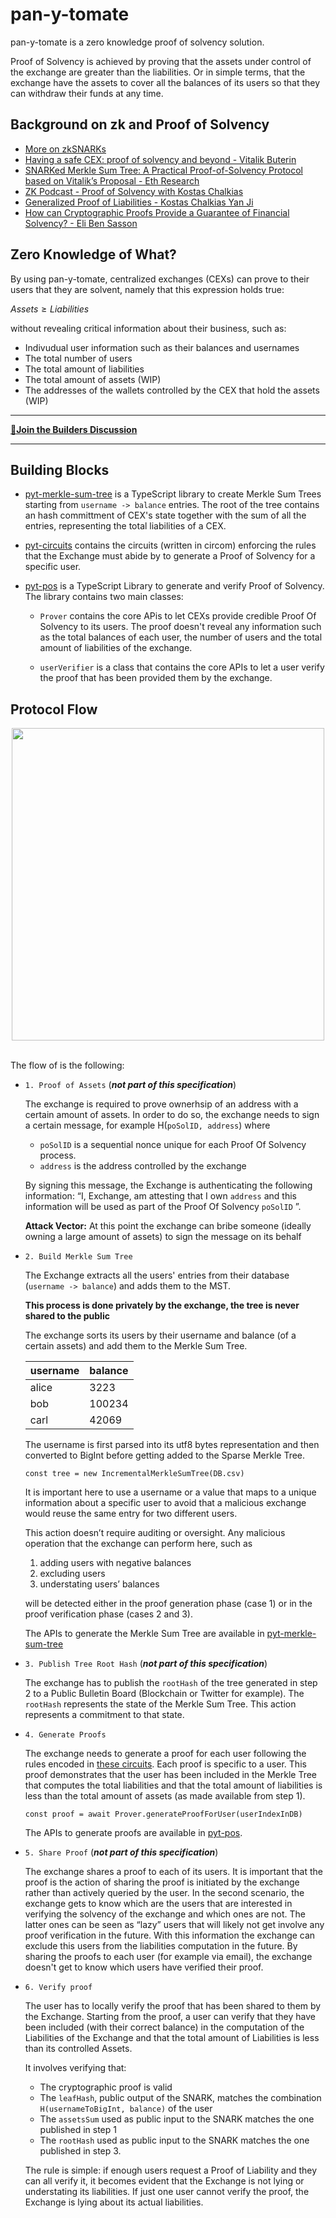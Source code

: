 # pan-y-tomate

pan-y-tomate is a zero knowledge proof of solvency solution.

Proof of Solvency is achieved by proving that the assets under control of the exchange are greater than the liabilities. Or in simple terms, that the exchange have the assets to cover all the balances of its users so that they can withdraw their funds at any time.

## Background on zk and Proof of Solvency 

- [More on zkSNARKs](https://www.youtube.com/watch?v=lwbt-a8PLRw)
- [Having a safe CEX: proof of solvency and beyond - Vitalik Buterin](https://vitalik.ca/general/2022/11/19/proof_of_solvency.html)
- [SNARKed Merkle Sum Tree: A Practical Proof-of-Solvency Protocol based on Vitalik’s Proposal - Eth Research](https://ethresear.ch/t/snarked-merkle-sum-tree-a-practical-proof-of-solvency-protocol-based-on-vitaliks-proposal/14405)
- [ZK Podcast - Proof of Solvency with Kostas Chalkias](https://zeroknowledge.fm/257-2/)
- [Generalized Proof of Liabilities - Kostas Chalkias Yan Ji](https://eprint.iacr.org/2021/1350.pdf)
- [How can Cryptographic Proofs Provide a Guarantee of Financial Solvency? - Eli Ben Sasson](https://www.coincenter.org/how-can-cryptographic-proofs-provide-a-guarantee-of-financial-solvency/)

## Zero Knowledge of What?

By using pan-y-tomate, centralized exchanges (CEXs) can prove to their users that they are solvent, namely that this expression holds true:

$Assets \geq  Liabilities$

without revealing critical information about their business, such as:

- Indivudual user information such as their balances and usernames
- The total number of users
- The total amount of liabilities
- The total amount of assets (WIP)
- The addresses of the wallets controlled by the CEX that hold the assets (WIP)

---

[**👷Join the Builders Discussion**](https://github.com/orgs/pan-y-tomate/discussions)

---

## Building Blocks 

- [pyt-merkle-sum-tree](https://github.com/pan-y-tomate/pyt-merkle-sum-tree) is a TypeScript library to create Merkle Sum Trees starting from `username -> balance` entries. The root of the tree contains an hash committment of CEX's state together with the sum of all the entries, representing the total liabilities of a CEX.
- [pyt-circuits](https://github.com/pan-y-tomate/pyt-circuits) contains the circuits (written in circom) enforcing the rules that the Exchange must abide by to generate a Proof of Solvency for a specific user.
- [pyt-pos](https://github.com/pan-y-tomate/pyt-pos) is a TypeScript Library to generate and verify Proof of Solvency. The library contains two main classes:

    - `Prover` contains the core APis to let CEXs provide credible Proof Of Solvency to its users.
    The proof doesn't reveal any information such as the total balances of each user, the number of users and the total amount of liabilities of the exchange.

    - `userVerifier` is a class that contains the core APIs to let a user verify the proof that has been provided them by the exchange.

## Protocol Flow

<div align="center">
<img src="https://github.com/pan-y-tomate/.github/blob/main/profile/pyt-flow.png" width="500" align="center" />
</div>
<br>

The flow of is the following:

- `1. Proof of Assets` (***not part of this specification***)
    
    The exchange is required to prove ownerhsip of an address with a certain amount of assets. In order to do so, the exchange needs to sign a certain message, for example H(`poSolID, address`) where 
    
    - `poSolID` is a sequential nonce unique for each Proof Of Solvency process.
    - `address` is the address controlled by the exchange
    
    By signing this message, the Exchange is authenticating the following information: “I, Exchange, am attesting that I own `address` and this information will be used as part of the Proof Of Solvency `poSolID` ”.
    
    ********************************Attack Vector:******************************** At this point the exchange can bribe someone (ideally owning a large amount of assets) to sign the message on its behalf
    
- `2. Build Merkle Sum Tree`
    
    The Exchange extracts all the users' entries from their database (`username -> balance`) and adds them to the MST. 
    
    **This process is done privately by the exchange, the tree is never shared to the public**
    
    The exchange sorts its users by their username and balance (of a certain assets) and add them to the Merkle Sum Tree.
    
    | username | balance |
    | --- | --- |
    | alice | 3223 |
    | bob | 100234 |
    | carl | 42069 |
    
    The username is first parsed into its utf8 bytes representation and then converted to BigInt before getting added to the Sparse Merkle Tree.

    ```
    const tree = new IncrementalMerkleSumTree(DB.csv)
    ``` 
    
    It is important here to use a username or a value that maps to a unique information about a specific user to avoid that a malicious exchange would reuse the same entry for two different users.
    
    This action doesn’t require auditing or oversight. Any malicious operation that the exchange can perform here, such as 
    
    1. adding users with negative balances 
    2. excluding users
    3. understating users’ balances 
    
    will be detected either in the proof generation phase (case 1) or in the proof verification phase (cases 2 and 3).

    The APIs to generate the Merkle Sum Tree are available in [pyt-merkle-sum-tree](https://github.com/pan-y-tomate/pyt-merkle-sum-tree)
    
- `3. Publish Tree Root Hash` (***not part of this specification***)
    
    The exchange has to publish the `rootHash` of the tree generated in step 2 to a Public Bulletin Board (Blockchain or Twitter for example). The `rootHash` represents the state of the Merkle Sum Tree. This action represents a commitment to that state. 
    
- `4. Generate Proofs`
    
    The exchange needs to generate a proof for each user following the rules encoded in [these circuits](https://github.com/pan-y-tomate/pyt-circuits). Each proof is specific to a user. This proof demonstrates that the user has been included in the Merkle Tree that computes the total liabilities and that the total amount of liabilities is less than the total amount of assets (as made available from step 1).

    ```
    const proof = await Prover.generateProofForUser(userIndexInDB)
    ``` 

    The APIs to generate proofs are available in [pyt-pos](https://github.com/pan-y-tomate/pyt-pos).
   
- `5. Share Proof` (***not part of this specification***)
    
    The exchange shares a proof to each of its users. It is important that the proof is the action of sharing the proof is initiated by the exchange rather than actively queried by the user. In the second scenario, the exchange gets to know which are the users that are interested in verifying the solvency of the exchange and which ones are not. The latter ones can be seen as “lazy” users that will likely not get involve any proof verification in the future. With this information the exchange can exclude this users from the liabilities computation in the future. By sharing the proofs to each user (for example via email), the exchange doesn't get to know which users have verified their proof. 
    
- `6. Verify proof`

    The user has to locally verify the proof that has been shared to them by the Exchange. Starting from the proof, a user can verify that they have been included (with their correct balance) in the computation of the Liabilities of the Exchange and that the total amount of Liabilities is less than its controlled Assets. 
    
    It involves verifying that: 

    - The cryptographic proof is valid
    - The `leafHash`, public output of the SNARK, matches the combination `H(usernameToBigInt, balance)` of the user
    - The `assetsSum` used as public input to the SNARK matches the one published in step 1
    - The `rootHash` used as public input to the SNARK matches the one published in step 3.


    The rule is simple: if enough users request a Proof of Liability and they can all verify it, it becomes evident that the Exchange is not lying or understating its liabilities. If just one user cannot verify the proof, the Exchange is lying about its actual liabilities. 








